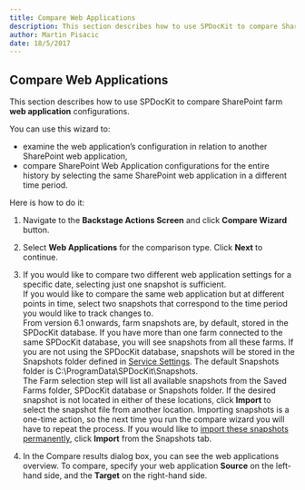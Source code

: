 ```yaml
---
title: Compare Web Applications
description: This section describes how to use SPDocKit to compare SharePoint farm web application configurations.
author: Martin Pisacic
date: 18/5/2017
---
```


## Compare Web Applications

This section describes how to use SPDocKit to compare SharePoint farm **web application** configurations.

You can use this wizard to:
* examine the web application’s configuration in relation to another SharePoint web application,
* compare SharePoint Web Application configurations for the entire history by selecting the same SharePoint web application in a different time period.

Here is how to do it:

1. Navigate to the **Backstage Actions Screen** and click **Compare Wizard** button.

2. Select **Web Applications** for the comparison type. Click **Next** to continue.

3. If you would like to compare two different web application settings for a specific date, selecting just one snapshot is sufficient.  
If you would like to compare the same web application but at different points in time, select two snapshots that correspond to the time period you would like to track changes to.  
From version 6.1 onwards, farm snapshots are, by default, stored in the SPDocKit database. If you have more than one farm connected to the same SPDocKit database, you will see snapshots from all these farms. If you are not using the SPDocKit database, snapshots will be stored in the Snapshots folder defined in [Service Settings](#internal/backstage-screen/options-wizard). The default Snapshots folder is C:\ProgramData\SPDocKit\Snapshots.  
The Farm selection step will list all available snapshots from the Saved Farms folder, SPDocKit database or Snapshots folder. If the desired snapshot is not located in either of these locations, click **Import** to select the snapshot file from another location. Importing snapshots is a one-time action, so the next time you run the compare wizard you will have to repeat the process. If you would like to [import these snapshots permanently](#internal/get-to-know-spdockit/snapshot-history-screen), click **Import** from the Snapshots tab.

4. In the Compare results dialog box, you can see the web applications overview. To compare, specify your web application **Source** on the left-hand side, and the **Target** on the right-hand side.

